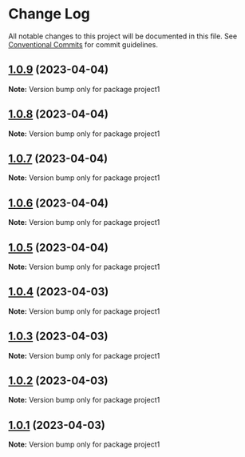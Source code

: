 # Change Log

All notable changes to this project will be documented in this file.
See [Conventional Commits](https://conventionalcommits.org) for commit guidelines.

## [1.0.9](https://github.com/lotiviot/lerna-monorepo/compare/project1@1.0.8...project1@1.0.9) (2023-04-04)

**Note:** Version bump only for package project1





## [1.0.8](https://github.com/lotiviot/lerna-monorepo/compare/project1@1.0.7...project1@1.0.8) (2023-04-04)

**Note:** Version bump only for package project1





## [1.0.7](https://github.com/lotiviot/lerna-monorepo/compare/project1@1.0.6...project1@1.0.7) (2023-04-04)

**Note:** Version bump only for package project1





## [1.0.6](https://github.com/lotiviot/lerna-monorepo/compare/project1@1.0.5...project1@1.0.6) (2023-04-04)

**Note:** Version bump only for package project1





## [1.0.5](https://github.com/lotiviot/lerna-monorepo/compare/project1@1.0.0...project1@1.0.5) (2023-04-04)

**Note:** Version bump only for package project1





## [1.0.4](https://github.com/lotiviot/lerna-monorepo/compare/project1@1.0.0...project1@1.0.4) (2023-04-03)

**Note:** Version bump only for package project1





## [1.0.3](https://github.com/lotiviot/lerna-monorepo/compare/project1@1.0.0...project1@1.0.3) (2023-04-03)

**Note:** Version bump only for package project1





## [1.0.2](https://github.com/lotiviot/lerna-monorepo/compare/project1@1.0.0...project1@1.0.2) (2023-04-03)

**Note:** Version bump only for package project1





## [1.0.1](https://github.com/lotiviot/lerna-monorepo/compare/project1@1.0.0...project1@1.0.1) (2023-04-03)

**Note:** Version bump only for package project1
